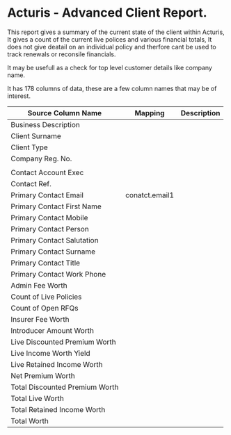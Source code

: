 # Acturis - Advanced Client Report.
This report gives a summary of the current state of the client within Acturis, It gives a count of the current live polices and various financial totals, It does not give deatail on an individual policy and therfore cant be used to track renewals or reconsile financials.

It may be usefull as a check for top level customer details like company name.

It has 178 columns of data, these are a few column names that may be of interest.

| Source Column Name              | Mapping         | Description                                             |
|---------------------------------|-----------------|---------------------------------------------------------|
| Business Description            |                 |                                                         |
| Client Surname                  |                 |                                                         |
| Client Type                     |                 |                                                         |
| Company Reg. No.                |                 |                                                         |
|                                 |                 |                                                         |
| Contact Account Exec            |                 |                                                         |
| Contact Ref.                    |                 |                                                         |
| Primary Contact Email           | conatct.email1  |                                                         |
| Primary Contact First Name      |                 |                                                         |
| Primary Contact Mobile          |                 |                                                         |
| Primary Contact Person          |                 |                                                         |
| Primary Contact Salutation      |                 |                                                         |
| Primary Contact Surname         |                 |                                                         |
| Primary Contact Title           |                 |                                                         |
| Primary Contact Work Phone      |                 |                                                         |
| Admin Fee Worth                 |                 |                                                         |
| Count of Live Policies          |                 |                                                         |
| Count of Open RFQs              |                 |                                                         |
| Insurer Fee Worth               |                 |                                                         |
| Introducer Amount Worth         |                 |                                                         |
| Live Discounted Premium Worth   |                 |                                                         |
| Live Income Worth Yield         |                 |                                                         |
| Live Retained Income Worth      |                 |                                                         |
| Net Premium Worth               |                 |                                                         |
| Total Discounted Premium Worth  |                 |                                                         |
| Total Live Worth                |                 |                                                         |
| Total Retained Income Worth     |                 |                                                         |
| Total Worth                     |                 |                                                         |
